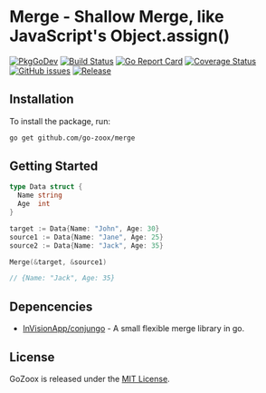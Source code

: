 # Merge - Shallow Merge, like JavaScript's Object.assign()

[![PkgGoDev](https://pkg.go.dev/badge/github.com/go-zoox/merge)](https://pkg.go.dev/github.com/go-zoox/merge)
[![Build Status](https://github.com/go-zoox/merge/actions/workflows/ci.yml/badge.svg?branch=master)](https://github.com/go-zoox/merge/actions/workflows/ci.yml)
[![Go Report Card](https://goreportcard.com/badge/github.com/go-zoox/merge)](https://goreportcard.com/report/github.com/go-zoox/merge)
[![Coverage Status](https://coveralls.io/repos/github/go-zoox/merge/badge.svg?branch=master)](https://coveralls.io/github/go-zoox/merge?branch=master)
[![GitHub issues](https://img.shields.io/github/issues/go-zoox/merge.svg)](https://github.com/go-zoox/merge/issues)
[![Release](https://img.shields.io/github/tag/go-zoox/merge.svg?label=Release)](https://github.com/go-zoox/merge/releases)

## Installation
To install the package, run:
```bash
go get github.com/go-zoox/merge
```

## Getting Started

```go
type Data struct {
  Name string
  Age  int
}

target := Data{Name: "John", Age: 30}
source1 := Data{Name: "Jane", Age: 25}
source2 := Data{Name: "Jack", Age: 35}

Merge(&target, &source1)

// {Name: "Jack", Age: 35}
```

## Depencencies
* [InVisionApp/conjungo](https://github.com/InVisionApp/conjungo) - A small flexible merge library in go.

## License
GoZoox is released under the [MIT License](./LICENSE).